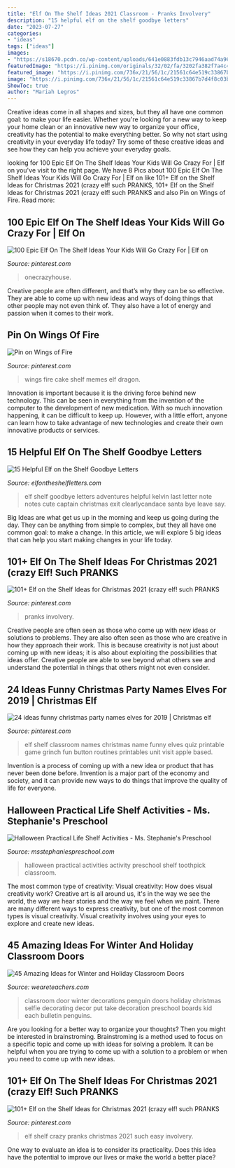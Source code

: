 ```yaml
---
title: "Elf On The Shelf Ideas 2021 Classroom - Pranks Involvery"
description: "15 helpful elf on the shelf goodbye letters"
date: "2023-07-27"
categories:
- "ideas"
tags: ["ideas"]
images:
- "https://s18670.pcdn.co/wp-content/uploads/641e0883fdb13c7946aad74a96b0e19b.jpg"
featuredImage: "https://i.pinimg.com/originals/32/02/fa/3202fa382f7a4c4730c3927a7a755420.jpg"
featured_image: "https://i.pinimg.com/736x/21/56/1c/21561c64e519c33867b7d4f8c03bb96c.jpg"
image: "https://i.pinimg.com/736x/21/56/1c/21561c64e519c33867b7d4f8c03bb96c.jpg"
ShowToc: true
author: "Mariah Legros"
---
```



Creative ideas come in all shapes and sizes, but they all have one common goal: to make your life easier. Whether you're looking for a new way to keep your home clean or an innovative new way to organize your office, creativity has the potential to make everything better. So why not start using creativity in your everyday life today? Try some of these creative ideas and see how they can help you achieve your everyday goals.

	

		
looking for 100 Epic Elf On The Shelf Ideas Your Kids Will Go Crazy For | Elf on you've visit to the right page. We have 8 Pics about 100 Epic Elf On The Shelf Ideas Your Kids Will Go Crazy For | Elf on like 101+ Elf on the Shelf Ideas for Christmas 2021 (crazy elf! such PRANKS, 101+ Elf on the Shelf Ideas for Christmas 2021 (crazy elf! such PRANKS and also Pin on Wings of Fire. Read more:
		
    
## 100 Epic Elf On The Shelf Ideas Your Kids Will Go Crazy For | Elf On

<img loading=lazy src="https://i.pinimg.com/originals/a4/30/b5/a430b59f5ec98b8bcdf742b5edea663e.jpg" onerror="this.onerror=null;this.src='https://tse2.mm.bing.net/th?id=OIP.LC_dKGDCIfNvqkKZI6mxpwHaJ4&amp;pid=15.1';" alt="100 Epic Elf On The Shelf Ideas Your Kids Will Go Crazy For | Elf on">

_Source: pinterest.com_

>onecrazyhouse. 

	

Creative people are often different, and that’s why they can be so effective. They are able to come up with new ideas and ways of doing things that other people may not even think of. They also have a lot of energy and passion when it comes to their work.

    
## Pin On Wings Of Fire

<img loading=lazy src="https://i.pinimg.com/736x/21/56/1c/21561c64e519c33867b7d4f8c03bb96c.jpg" onerror="this.onerror=null;this.src='https://tse1.mm.bing.net/th?id=OIP.OsGi14E6vGspcqthhHcUDgHaIC&amp;pid=15.1';" alt="Pin on Wings of Fire">

_Source: pinterest.com_

>wings fire cake shelf memes elf dragon. 

	

Innovation is important because it is the driving force behind new technology. This can be seen in everything from the invention of the computer to the development of new medication. With so much innovation happening, it can be difficult to keep up. However, with a little effort, anyone can learn how to take advantage of new technologies and create their own innovative products or services.

    
## 15 Helpful Elf On The Shelf Goodbye Letters

<img loading=lazy src="http://elfontheshelfletters.com/wp-content/uploads/2014/12/elf-shelf-goodbye-6-1024x768.jpg" onerror="this.onerror=null;this.src='https://tse4.mm.bing.net/th?id=OIP.kbK_cRAkRW-CeSUYigszRgHaFj&amp;pid=15.1';" alt="15 Helpful Elf on the Shelf Goodbye Letters">

_Source: elfontheshelfletters.com_

>elf shelf goodbye letters adventures helpful kelvin last letter note notes cute captain christmas exit clearlycandace santa bye leave say. 

	

Big Ideas are what get us up in the morning and keep us going during the day. They can be anything from simple to complex, but they all have one common goal: to make a change. In this article, we will explore 5 big ideas that can help you start making changes in your life today.

    
## 101+ Elf On The Shelf Ideas For Christmas 2021 (crazy Elf! Such PRANKS

<img loading=lazy src="https://i.pinimg.com/originals/32/02/fa/3202fa382f7a4c4730c3927a7a755420.jpg" onerror="this.onerror=null;this.src='https://tse3.mm.bing.net/th?id=OIP.jsnKeEZJPjIFvVt9FsH0VwHaHa&amp;pid=15.1';" alt="101+ Elf on the Shelf Ideas for Christmas 2021 (crazy elf! such PRANKS">

_Source: pinterest.com_

>pranks involvery. 

	

Creative people are often seen as those who come up with new ideas or solutions to problems. They are also often seen as those who are creative in how they approach their work. This is because creativity is not just about coming up with new ideas; it is also about exploiting the possibilities that ideas offer. Creative people are able to see beyond what others see and understand the potential in things that others might not even consider.

    
## 24 Ideas Funny Christmas Party Names Elves For 2019 | Christmas Elf

<img loading=lazy src="https://i.pinimg.com/736x/cf/3e/9b/cf3e9b7d2ba47c704875e8cf0288678d.jpg" onerror="this.onerror=null;this.src='https://tse4.mm.bing.net/th?id=OIP.SFm1zgCj8OkEtANnSG7XigAAAA&amp;pid=15.1';" alt="24 ideas funny christmas party names elves for 2019 | Christmas elf">

_Source: pinterest.com_

>elf shelf classroom names christmas name funny elves quiz printable game grinch fun button routines printables unit visit apple based. 

	

Invention is a process of coming up with a new idea or product that has never been done before. Invention is a major part of the economy and society, and it can provide new ways to do things that improve the quality of life for everyone.

    
## Halloween Practical Life Shelf Activities - Ms. Stephanie&#039;s Preschool

<img loading=lazy src="http://msstephaniespreschool.com/wp-content/uploads/2015/10/Halloween-1-1024x768.jpg" onerror="this.onerror=null;this.src='https://tse3.mm.bing.net/th?id=OIP.UMGhh3p2ahxXCfllvfK3wgHaFj&amp;pid=15.1';" alt="Halloween Practical Life Shelf Activities - Ms. Stephanie&#039;s Preschool">

_Source: msstephaniespreschool.com_

>halloween practical activities activity preschool shelf toothpick classroom. 

	

The most common type of creativity: Visual creativity: How does visual creativity work?
Creative art is all around us, it's in the way we see the world, the way we hear stories and the way we feel when we paint. There are many different ways to express creativity, but one of the most common types is visual creativity. Visual creativity involves using your eyes to explore and create new ideas.

    
## 45 Amazing Ideas For Winter And Holiday Classroom Doors

<img loading=lazy src="https://s18670.pcdn.co/wp-content/uploads/641e0883fdb13c7946aad74a96b0e19b.jpg" onerror="this.onerror=null;this.src='https://tse2.mm.bing.net/th?id=OIP.NH_CA0nd6kTZTcdsju6tXAHaJ3&amp;pid=15.1';" alt="45 Amazing Ideas for Winter and Holiday Classroom Doors">

_Source: weareteachers.com_

>classroom door winter decorations penguin doors holiday christmas selfie decorating decor put take decoration preschool boards kid each bulletin penguins. 

	

Are you looking for a better way to organize your thoughts? Then you might be interested in brainstroming. Brainstroming is a method used to focus on a specific topic and come up with ideas for solving a problem. It can be helpful when you are trying to come up with a solution to a problem or when you need to come up with new ideas.

    
## 101+ Elf On The Shelf Ideas For Christmas 2021 (crazy Elf! Such PRANKS

<img loading=lazy src="https://i.pinimg.com/736x/be/39/da/be39dab7fe58c257127645eb6ea6aa37.jpg" onerror="this.onerror=null;this.src='https://tse1.mm.bing.net/th?id=OIP.6jMDdBHr05dSIUJsmu4MJQHaPj&amp;pid=15.1';" alt="101+ Elf on the Shelf Ideas for Christmas 2021 (crazy elf! such PRANKS">

_Source: pinterest.com_

>elf shelf crazy pranks christmas 2021 such easy involvery. 

	

One way to evaluate an idea is to consider its practicality. Does this idea have the potential to improve our lives or make the world a better place?

